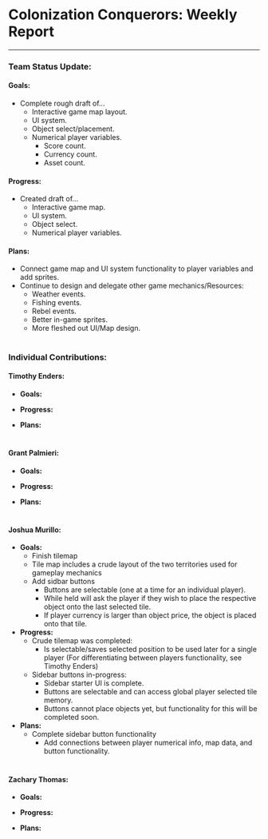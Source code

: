 # **Colonization Conquerors: Weekly Report**
___

### Team Status Update:
#### **Goals:**
- Complete rough draft of...
  - Interactive game map layout.
  - UI system.
  - Object select/placement.
  - Numerical player variables.
    - Score count.
    - Currency count.
    - Asset count.
#### **Progress:**
- Created draft of...
  - Interactive game map.
  - UI system.
  - Object select.
  - Numerical player variables.
#### **Plans:**
- Connect game map and UI system functionality to player variables and add sprites.
- Continue to design and delegate other game mechanics/Resources:
  - Weather events.
  - Fishing events.
  - Rebel events.
  - Better in-game sprites.
  - More fleshed out UI/Map design.
#
### Individual Contributions:

#### **Timothy Enders:**
- **Goals:**

- **Progress:**

- **Plans:**

#
#### **Grant Palmieri:**
- **Goals:**

- **Progress:**

- **Plans:**

#
#### **Joshua Murillo:**
- **Goals:**
  -  Finish tilemap
    - Tile map includes a crude layout of the two territories used for gameplay mechanics
  - Add sidbar buttons
    - Buttons are selectable (one at a time for an individual player).
    - While held will ask the player if they wish to place the respective object onto the last selected tile.
    - If player currency is larger than object price, the object is placed onto that tile.
- **Progress:**
  - Crude tilemap was completed:
    - Is selectable/saves selected position to be used later for a single player (For differentiating between players functionality, see Timothy Enders)
  - Sidebar buttons in-progress:
    - Sidebar starter UI is complete.
    - Buttons are selectable and can access global player selected tile memory.
    - Buttons cannot place objects yet, but functionality for this will be completed soon.
- **Plans:**
  - Complete sidebar button functionality
    - Add connections between player numerical info, map data, and button functionality.
#
#### **Zachary Thomas:**
- **Goals:**

- **Progress:**

- **Plans:**
